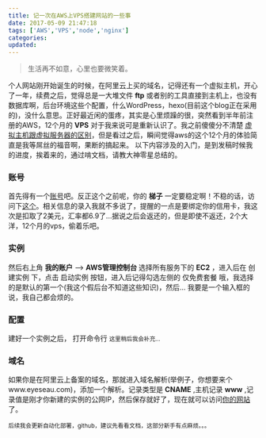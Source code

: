 ```yaml
---
title: 记一次在AWS上VPS搭建网站的一些事
date: 2017-05-09 21:47:18
tags: ['AWS','VPS','node','nginx']
categories:
updated:
---
```

> 生活再不如意，心里也要微笑着。

<!--more-->
个人网站刚开始诞生的时候，在阿里云上买的域名，记得还有一个虚拟主机，开心了一年，续费之后，觉得总是一大堆文件 __ftp__ 或者别的工具直接到主机上，也没有数据库啊，后台环境这些个配置，什么WordPress，hexo(目前这个blog正在采用的)，没什么意思。正好最近闲的蛋疼，其实是心里烦躁的很，突然看到半年前注册的AWS，12个月的 __VPS__ 对于我来说可是重新认识了。我之前傻傻分不清楚 [虚拟主机跟虚拟服务器的区别](https://www.zhihu.com/question/25507629)，但是看过之后，瞬间觉得aws的这个12个月的体验简直是我等屌丝的福音啊，果断的搞起来。
以下内容涉及的入门，是到发稿时候我的进度，挨着来的，通过啃文档，请教大神零星总结的。
### 账号
首先得有一个[账号](https://aws.amazon.com/)吧。反正这个之前呢，你的 __梯子__ 一定要稳定啊！不稳的话，访问下[这个](https://aws.amazon.com/cn/)。相关信息的录入我就不多说了，提醒的一点是要绑定你的信用卡，我这次是扣取了2美元，汇率都6.9了...据说之后会返还的，但是即使不返还，2个大洋，12个月的vps，偷着乐吧。

### 实例
然后右上角 __我的账户__ --> __AWS管理控制台__ 选择所有服务下的 __EC2__ ，进入后在 创建实例 下，点击 启动实例 按钮，进入后记得勾选左侧的 仅免费套餐 哦，我选择的是默认的第一个(我这个假后台不知道这些知识)，然后... 我要是一个输入框的说，我自己都会烦的。

### 配置
建好一个实例之后，
打开命令行
<small>这里稍后我会补充...</small>

### 域名
如果你是在阿里云上备案的域名，那就进入域名解析(举例子，你想要来个www.eyeseau.com)，添加一个解析。记录类型是 __CNAME__ ,主机记录 __www__ ,记录值是刚才你新建的实例的公网IP，然后保存就好了，现在就可以访问[你的网站](http://www.eyeseau.com/)了。

<small>后续我会更新自动化部署，github，建议先看看文档，这部分新手有点麻烦。。。</small>